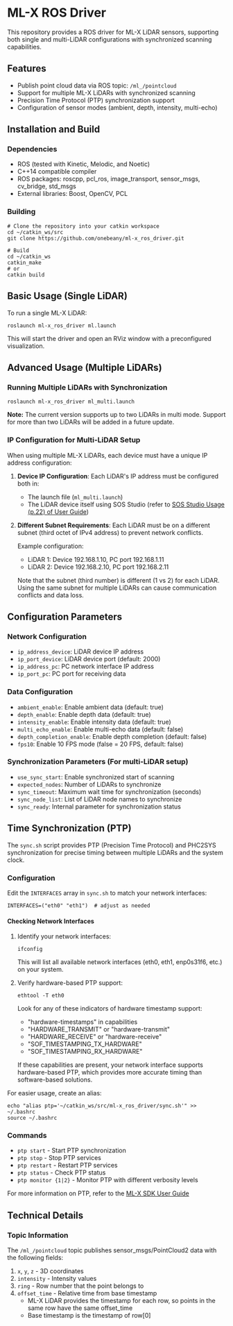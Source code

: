 # ML-X ROS Driver

This repository provides a ROS driver for ML-X LiDAR sensors, supporting both single and multi-LiDAR configurations with synchronized scanning capabilities.

## Features

- Publish point cloud data via ROS topic: `/ml_/pointcloud`
- Support for multiple ML-X LiDARs with synchronized scanning
- Precision Time Protocol (PTP) synchronization support
- Configuration of sensor modes (ambient, depth, intensity, multi-echo)

## Installation and Build

### Dependencies
- ROS (tested with Kinetic, Melodic, and Noetic)
- C++14 compatible compiler
- ROS packages: roscpp, pcl_ros, image_transport, sensor_msgs, cv_bridge, std_msgs
- External libraries: Boost, OpenCV, PCL

### Building
```
# Clone the repository into your catkin workspace
cd ~/catkin_ws/src
git clone https://github.com/onebeany/ml-x_ros_driver.git

# Build
cd ~/catkin_ws
catkin_make
# or
catkin build
```

## Basic Usage (Single LiDAR)

To run a single ML-X LiDAR:

```
roslaunch ml-x_ros_driver ml.launch
```

This will start the driver and open an RViz window with a preconfigured visualization.

## Advanced Usage (Multiple LiDARs)

### Running Multiple LiDARs with Synchronization

```
roslaunch ml-x_ros_driver ml_multi.launch
```

**Note:** The current version supports up to two LiDARs in multi mode. Support for more than two LiDARs will be added in a future update.

### IP Configuration for Multi-LiDAR Setup

When using multiple ML-X LiDARs, each device must have a unique IP address configuration:

1. **Device IP Configuration**: Each LiDAR's IP address must be configured both in:
   - The launch file (`ml_multi.launch`)
   - The LiDAR device itself using SOS Studio (refer to [SOS Studio Usage (p.22) of User Guide](https://github.com/SOSLAB-github/ML-X_SDK/blob/main/User_Guide/ML-X_User_Guide_v2.3.2(EN).pdf))

2. **Different Subnet Requirements**: Each LiDAR must be on a different subnet (third octet of IPv4 address) to prevent network conflicts.

   Example configuration:
   - LiDAR 1: Device 192.168.1.10, PC port 192.168.1.11
   - LiDAR 2: Device 192.168.2.10, PC port 192.168.2.11

   Note that the subnet (third number) is different (1 vs 2) for each LiDAR. Using the same subnet for multiple LiDARs can cause communication conflicts and data loss.

## Configuration Parameters

### Network Configuration
- `ip_address_device`: LiDAR device IP address
- `ip_port_device`: LiDAR device port (default: 2000)
- `ip_address_pc`: PC network interface IP address
- `ip_port_pc`: PC port for receiving data

### Data Configuration
- `ambient_enable`: Enable ambient data (default: true)
- `depth_enable`: Enable depth data (default: true)
- `intensity_enable`: Enable intensity data (default: true)
- `multi_echo_enable`: Enable multi-echo data (default: false)
- `depth_completion_enable`: Enable depth completion (default: false)
- `fps10`: Enable 10 FPS mode (false = 20 FPS, default: false)

### Synchronization Parameters (For multi-LiDAR setup)
- `use_sync_start`: Enable synchronized start of scanning
- `expected_nodes`: Number of LiDARs to synchronize
- `sync_timeout`: Maximum wait time for synchronization (seconds)
- `sync_node_list`: List of LiDAR node names to synchronize
- `sync_ready`: Internal parameter for synchronization status

## Time Synchronization (PTP)

The `sync.sh` script provides PTP (Precision Time Protocol) and PHC2SYS synchronization for precise timing between multiple LiDARs and the system clock.

### Configuration

Edit the `INTERFACES` array in `sync.sh` to match your network interfaces:
```
INTERFACES=("eth0" "eth1")  # adjust as needed
```

#### Checking Network Interfaces

1. Identify your network interfaces:
   ```
   ifconfig
   ```
   This will list all available network interfaces (eth0, eth1, enp0s31f6, etc.) on your system.

2. Verify hardware-based PTP support:
   ```
   ethtool -T eth0
   ```
   Look for any of these indicators of hardware timestamp support:
   - "hardware-timestamps" in capabilities
   - "HARDWARE_TRANSMIT" or "hardware-transmit" 
   - "HARDWARE_RECEIVE" or "hardware-receive"
   - "SOF_TIMESTAMPING_TX_HARDWARE"
   - "SOF_TIMESTAMPING_RX_HARDWARE"
   
   If these capabilities are present, your network interface supports hardware-based PTP, which provides more accurate timing than software-based solutions.

For easier usage, create an alias:
```
echo "alias ptp='~/catkin_ws/src/ml-x_ros_driver/sync.sh'" >> ~/.bashrc
source ~/.bashrc
```

### Commands

- `ptp start` - Start PTP synchronization
- `ptp stop` - Stop PTP services
- `ptp restart` - Restart PTP services
- `ptp status` - Check PTP status
- `ptp monitor {1|2}` - Monitor PTP with different verbosity levels

For more information on PTP, refer to the [ML-X SDK User Guide](https://github.com/SOSLAB-github/ML-X_SDK/blob/main/User_Guide/ML-X_User_Guide_v2.3.2(EN).pdf)

## Technical Details

### Topic Information

The `/ml_/pointcloud` topic publishes sensor_msgs/PointCloud2 data with the following fields:

1. `x`, `y`, `z` - 3D coordinates
2. `intensity` - Intensity values 
3. `ring` - Row number that the point belongs to
4. `offset_time` - Relative time from base timestamp
   - ML-X LiDAR provides the timestamp for each row, so points in the same row have the same offset_time
   - Base timestamp is the timestamp of row[0]
